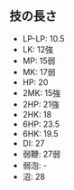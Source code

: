 ## 技の長さ

- LP-LP: 10.5
- LK: 12強
- MP: 15弱
- MK: 17弱
- HP: 20
- 2MK: 15強
- 2HP: 21強
- 2HK: 18
- 6HP: 23.5
- 6HK: 19.5
- DI: 27
- 弱鞭: 27弱
- 弱泡: -
- 沼: 28
